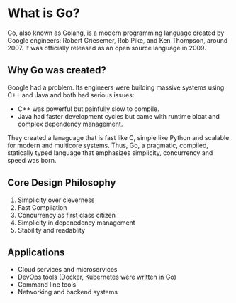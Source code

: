 # What is Go?

Go, also known as Golang, is a modern programming language created by Google engineers: Robert Griesemer, Rob Pike, and Ken Thompson, around 2007. It was officially released as an open source language in 2009.

## Why Go was created?

Google had a problem. Its engineers were building massive systems using C++ and Java and both had serious issues:

- C++ was powerful but painfully slow to compile.
- Java had faster development cycles but came with runtime bloat and complex dependency management.

They created a lanaguage that is fast like C, simple like Python and scalable for modern and multicore systems. Thus, Go, a pragmatic, compiled, statically typed language that emphasizes simplicity, concurrency and speed was born.

## Core Design Philosophy

1. Simplicity over cleverness
2. Fast Compilation
3. Concurrency as first class citizen
4. Simplicity in depenedency management
5. Stability and readablity

## Applications

- Cloud services and microservices
- DevOps tools (Docker, Kubernetes were written in Go)
- Command line tools
- Networking and backend systems

